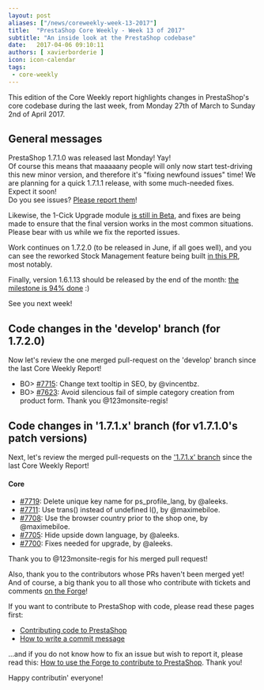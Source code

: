 ```yaml
---
layout: post
aliases: ["/news/coreweekly-week-13-2017"]
title:  "PrestaShop Core Weekly - Week 13 of 2017"
subtitle: "An inside look at the PrestaShop codebase"
date:   2017-04-06 09:10:11
authors: [ xavierborderie ]
icon: icon-calendar
tags:
 - core-weekly
---
```


This edition of the Core Weekly report highlights changes in PrestaShop's core codebase during the last week, from Monday 27th of March to Sunday 2nd of April 2017.


## General messages

PrestaShop 1.7.1.0 was released last Monday! Yay!<br/>
Of course this means that maaaaany people will only now start test-driving this new minor version, and therefore it's "fixing newfound issues" time! We are planning for a quick 1.7.1.1 release, with some much-needed fixes. Expect it soon!<br/>
Do you see issues? [Please report them](http://forge.prestashop.com/)!

Likewise, the 1-Cick Upgrade module [is still in Beta](http://build.prestashop.com/news/updated-1-click-upgrade-module/), and fixes are being made to ensure that the final version works in the most common situations. Please bear with us while we fix the reported issues.

Work continues on 1.7.2.0 (to be released in June, if all goes well), and you can see the reworked Stock Management feature being built [in this PR](https://github.com/PrestaShop/PrestaShop/pull/7631), most notably.

Finally, version 1.6.1.13 should be released by the end of the month: [the milestone is 94% done](https://github.com/PrestaShop/PrestaShop/milestone/19?closed=1) :)

See you next week!

## Code changes in the 'develop' branch (for 1.7.2.0)

Now let's review the one merged pull-request on the 'develop' branch since the last Core Weekly Report!

* BO> [#7715](https://github.com/PrestaShop/PrestaShop/pull/7715): Change text tooltip in SEO, by @vincentbz.
* BO> [#7623](https://github.com/PrestaShop/PrestaShop/pull/7623): Avoid silencious fail of simple category creation from product form. Thank you @123monsite-regis!


## Code changes in '1.7.1.x' branch (for v1.7.1.0's patch versions) 

Next, let's review the merged pull-requests on the ['1.7.1.x' branch](https://github.com/PrestaShop/PrestaShop/tree/1.7.1.x) since the last Core Weekly Report!

#### Core

* [#7719](https://github.com/PrestaShop/PrestaShop/pull/7719): Delete unique key name for ps\_profile\_lang, by @aleeks.
* [#7711](https://github.com/PrestaShop/PrestaShop/pull/7711): Use trans() instead of undefined l(), by @maximebiloe.
* [#7708](https://github.com/PrestaShop/PrestaShop/pull/7708): Use the browser country prior to the shop one, by @maximebiloe.
* [#7705](https://github.com/PrestaShop/PrestaShop/pull/7705): Hide upside down language, by @aleeks.
* [#7700](https://github.com/PrestaShop/PrestaShop/pull/7700): Fixes needed for upgrade, by @aleeks.

Thank you to @123monsite-regis for his merged pull request!

Also, thank you to the contributors whose PRs haven't been merged yet! And of course, a big thank you to all those who contribute with tickets and comments [on the Forge](http://forge.prestashop.com/)!

If you want to contribute to PrestaShop with code, please read these pages first:

 * [Contributing code to PrestaShop](http://doc.prestashop.com/display/PS16/Contributing+code+to+PrestaShop)
 * [How to write a commit message](http://doc.prestashop.com/display/PS16/How+to+write+a+commit+message)

...and if you do not know how to fix an issue but wish to report it, please read this: [How to use the Forge to contribute to PrestaShop](http://doc.prestashop.com/display/PS16/How+to+use+the+Forge+to+contribute+to+PrestaShop). Thank you!

Happy contributin' everyone!
